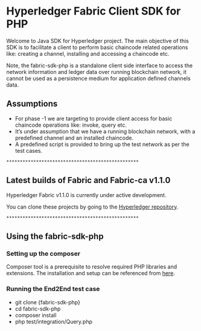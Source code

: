# Hyperledger Fabric Client SDK for PHP

Welcome to Java SDK for Hyperledger project. The main objective of this SDK is to facilitate a client to perform basic chaincode related operations like: creating a channel, installing and accessing a chaincode etc.

Note, the fabric-sdk-php is a standalone client side interface to access the network information and ledger data over running blockchain network, it cannot be used as a persistence medium for application defined channels data.

## Assumptions

* For phase -1 we are targeting to provide client access for basic chaincode operations like: invoke, query etc.
* It’s under assumption that we have a running blockchain network, with a predefined channel and an installed chaincode.
* A predefined script is provided to bring up the test network as per the test cases.

<p &nbsp; />
<p &nbsp; />

`*************************************************`

## Latest builds of Fabric and Fabric-ca v1.1.0

Hyperledger Fabric v1.1.0 is currently under active development.

You can clone these projects by going to the [Hyperledger repository](https://gerrit.hyperledger.org/r/#/admin/projects/).

`*************************************************`

<p &nbsp; />
<p &nbsp; />

## Using the fabric-sdk-php

<p &nbsp; />
<p &nbsp; />

### Setting up the composer

Composer tool is a prerequisite to resolve required PHP libraries and extensions. The installation and setup can be referenced from [here](https://getcomposer.org/doc/00-intro.md).

<p &nbsp; />

### Running the End2End test case

* git clone {fabric-sdk-php}
* cd fabric-sdk-php
* composer install
* php test/integration/Query.php

